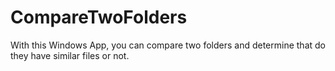 # CompareTwoFolders
With this Windows App, you can compare two folders and determine that do they have similar files or not.
